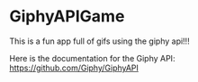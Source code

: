 # GiphyAPIGame
This is a fun app full of gifs using the giphy api!!!

Here is the documentation for the Giphy API: https://github.com/Giphy/GiphyAPI
